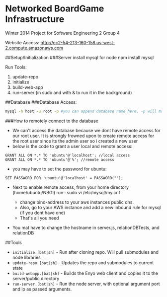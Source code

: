 Networked BoardGame Infrastructure
====

Winter 2014 Project for Software Engineering 2 Group 4

Website Access: http://ec2-54-213-160-158.us-west-2.compute.amazonaws.com

##Setup/Initialization
###Server
install mysql for node
	npm install mysql
	
Run Tools:
 1. update-repo   
 2. initialize   
 3. build-web-app   
 4. run-server (in sudo and with & to run it in the background)   

##Database
###Database Access:

```sh
mysql -h host -u root -p #you can append database name here, -p will make it so that mysql will prompt you for a password
```

###How to remotely connect to the database
- We can't access the database because we dont have remote access
for our root user. It is strongly frowned upon to create remote access
for the root user since its the admin user so i created a new user  
- below is the code to grant a user local and remote access:

```mysql
GRANT ALL ON *.* TO 'ubuntu'@'localhost'; //local access
GRANT ALL ON *.* TO 'ubuntu'@'%'; //remote access
``` 

- you may have to set the password for ubuntu:

```mysql
SET PASSWORD FOR 'ubuntu'@'localhost' = PASSWORD("");
```

- Next to enable remote access, from your home directory (home/ubuntu/NBGI) run :
	sudo vi /etc/mysql/my.cnf
	- change bind-address to your aws instances public dns.
	- Also, go to your AWS instance and add a new inbound rule for mysql (if you
	dont have one)
	- That's all you need

- You mat have to change the hostname in server.js, relationDBTests, and relationDB

##Tools
* `initialize.[bat|sh]` - Run after cloning repo. Will pull submodules and node libraries
* `update-repo.[bat|sh]` - Updates the repo and submodules to current state
* `build-webapp.[bat|sh]` - Builds the Enyo web client and copies it to the server/public directory
* `run-server.[bat|sh]` - Run the node server, with optional argument port and ip as passed arguments.
